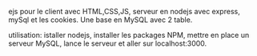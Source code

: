ejs pour le client avec HTML,CSS,JS,
serveur en nodejs avec express, mySql et les cookies.
Une base en MySQL avec 2 table.

utilisation:
istaller nodejs,
installer les packages NPM,
mettre en place un serveur MySQL,
lance le serveur et aller sur localhost:3000.

